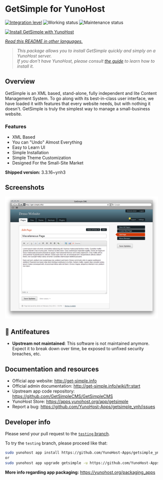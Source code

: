 <!--
N.B.: This README was automatically generated by <https://github.com/YunoHost/apps/tree/master/tools/readme_generator>
It shall NOT be edited by hand.
-->

# GetSimple for YunoHost

[![Integration level](https://dash.yunohost.org/integration/getsimple.svg)](https://dash.yunohost.org/appci/app/getsimple) ![Working status](https://ci-apps.yunohost.org/ci/badges/getsimple.status.svg) ![Maintenance status](https://ci-apps.yunohost.org/ci/badges/getsimple.maintain.svg)

[![Install GetSimple with YunoHost](https://install-app.yunohost.org/install-with-yunohost.svg)](https://install-app.yunohost.org/?app=getsimple)

*[Read this README in other languages.](./ALL_README.md)*

> *This package allows you to install GetSimple quickly and simply on a YunoHost server.*  
> *If you don't have YunoHost, please consult [the guide](https://yunohost.org/install) to learn how to install it.*

## Overview

GetSimple is an XML based, stand-alone, fully independent and lite Content Management System. To go along with its best-in-class user interface, we have loaded it with features that every website needs, but with nothing it doesn't. GetSimple is truly the simplest way to manage a small-business website.

### Features

- XML Based
- You can "Undo" Almost Everything
- Easy to Learn UI
- Simple Installation
- Simple Theme Customization
- Designed For the Small-Site Market

**Shipped version:** 3.3.16~ynh3

## Screenshots

![Screenshot of GetSimple](./doc/screenshots/screenshot_editpage.png)

## :red_circle: Antifeatures

- **Upstream not maintained**: This software is not maintained anymore. Expect it to break down over time, be exposed to unfixed security breaches, etc.

## Documentation and resources

- Official app website: <http://get-simple.info>
- Official admin documentation: <http://get-simple.info/wiki/fr:start>
- Upstream app code repository: <https://github.com/GetSimpleCMS/GetSimpleCMS>
- YunoHost Store: <https://apps.yunohost.org/app/getsimple>
- Report a bug: <https://github.com/YunoHost-Apps/getsimple_ynh/issues>

## Developer info

Please send your pull request to the [`testing` branch](https://github.com/YunoHost-Apps/getsimple_ynh/tree/testing).

To try the `testing` branch, please proceed like that:

```bash
sudo yunohost app install https://github.com/YunoHost-Apps/getsimple_ynh/tree/testing --debug
or
sudo yunohost app upgrade getsimple -u https://github.com/YunoHost-Apps/getsimple_ynh/tree/testing --debug
```

**More info regarding app packaging:** <https://yunohost.org/packaging_apps>

